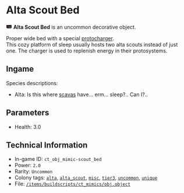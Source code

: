 # Alta Scout Bed

<img src="https://raw.githubusercontent.com/Ceterai/Enternia/main/objects/alta/eds/decorative/table/icon.png" alt="Alta Scout Bed icon" loading="lazy" height=16px width="auto" /> **Alta Scout Bed** is an uncommon decorative object.

Proper wide bed with a special [protocharger](https://ceterai.github.io/MyEnternia/Wiki/protocharger).  
This cozy platform of sleep usually hosts two alta scouts instead of just one. The charger is used to replenish energy in their protosystems.

## Ingame

Species descriptions:

- Alta: Is this where [scavas](https://ceterai.github.io/MyEnternia/Wiki/scavas) have... erm... sleep?.. Can I?..

## Parameters

- Health: 3.0

## Technical Information

- In-game ID: `ct_obj_mimic-scout_bed`
- Power: `2.0`
- Rarity: `Uncommon`
- Colony tags: [`alta`](https://ceterai.github.io/MyEnternia/Wiki/Tags/Alta), [`alta_scout`](https://ceterai.github.io/MyEnternia/Wiki/Tags/AltaScout), [`misc`](https://ceterai.github.io/MyEnternia/Wiki/Tags/Misc), [`tier3`](https://ceterai.github.io/MyEnternia/Wiki/Tags/Tier3), [`uncommon`](https://ceterai.github.io/MyEnternia/Wiki/Tags/Uncommon), [`unique`](https://ceterai.github.io/MyEnternia/Wiki/Tags/Unique)
- File: [`/items/buildscripts/ct_mimics/obj.object`](https://github.com/Ceterai/Enternia/blob/main/items/buildscripts/ct_mimics/obj.object)
